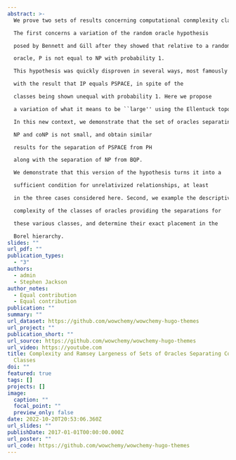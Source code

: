 ```yaml
---
abstract: >-
  We prove two sets of results concerning computational conmplexity classes. 

  The first concerns a variation of the random oracle hypothesis 

  posed by Bennett and Gill after they showed that relative to a randomly chosen 

  oracle, P is not equal to NP with probability 1. 

  This hypothesis was quickly disproven in several ways, most famously in 1992

  with the result that IP equals PSPACE, in spite of the

  classes being shown unequal with probability 1. Here we propose 

  a variation of what it means to be ``large'' using the Ellentuck topology.

  In this new context, we demonstrate that the set of oracles separating

  NP and coNP is not small, and obtain similar

  results for the separation of PSPACE from PH

  along with the separation of NP from BQP.

  We demonstrate that this version of the hypothesis turns it into a

  sufficient condition for unrelativized relationships, at least

  in the three cases considered here. Second, we example the descriptive 

  complexity of the classes of oracles providing the separations for 

  these various classes, and determine their exact placement in the 

  Borel hierarchy.
slides: ""
url_pdf: ""
publication_types:
  - "3"
authors:
  - admin
  - Stephen Jackson
author_notes:
  - Equal contribution
  - Equal contribution
publication: ""
summary: ""
url_dataset: https://github.com/wowchemy/wowchemy-hugo-themes
url_project: ""
publication_short: ""
url_source: https://github.com/wowchemy/wowchemy-hugo-themes
url_video: https://youtube.com
title: Complexity and Ramsey Largeness of Sets of Oracles Separating Complexity
  Classes
doi: ""
featured: true
tags: []
projects: []
image:
  caption: ""
  focal_point: ""
  preview_only: false
date: 2022-10-20T20:53:06.360Z
url_slides: ""
publishDate: 2017-01-01T00:00:00.000Z
url_poster: ""
url_code: https://github.com/wowchemy/wowchemy-hugo-themes
---
```

